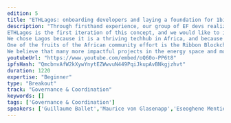 ```yaml
---
edition: 5
title: "ETHLagos: onboarding developers and laying a foundation for 1billion + people"
description: "Through firsthand experience, our group of EF devs realized that hackathon participants often lack sufficient knowledge to create meaningful projects within the short timeframe of a hackathon event. This has led us to create a concept called ETHimpact. ETHimpact is introducing a novel approach to solving social and global challenges. By creating an inclusive environment and bringing together developers, designers, and industry experts into a week-long program to learn and co-create decentralized solutions for social impact, we effectively break down barriers between groups with a shared vision to drive towards a sustainable future. Our team is now made up of motivated individuals from all walks of life. We are supported by the EF, the German Development agency (GIZ), as well as local initiatives like the Africa Blockchain Alliance. We do not only end our engagement with the hackers after the hackathon/event, but will continue to work with the winning teams to build out the solutions into sustainable impactful projects. 
ETHLagos is the first iteration of this concept, and we would like to introduce it to the world at Devcon. In this first edition, we will focus on decentralized energy solutions: an area of prime importance for Nigeria in the wake of its current energy crisis.
We chose Lagos because it is a thriving techhub in Africa, and because we’ve realized that decentralization is not a new concept to Nigerians and Africans in general. Ancient civilizations within Nigeria and Africa have governed themselves using decentralised concepts for centuries. Examples include consensus mechanisms, oracles and state channels. The ancient civilizations of Ife, Benin and Igbo communities within Nigeria have used these concepts and still use them today. This has also made it easier for the concepts of decentralization to be understood and accepted across Africa and helped in building a thriving community of blockchain enthusiasts on the continent through the Africa Blockchain Alliance. 
One of the fruits of the African community effort is the Ribbon Blockchain built on Ethereum. Ribbon seeks to automate public health through tokenized incentives. Ribbon enables crowdfunding for public health programs, then distributes proceeds as incentives to patients and healthcare practitioners to encourage healthier lifestyles and quality healthcare delivery. Funding is sent directly to patients, community health workers and healthcare practitioners; where the funding is used for preventative care, adherence to medication, quality care delivery and overall population health outcomes. A demo of the incentives app will be showcased. 
We believe that many more impactful projects in the energy space and more areas will emerge from this concept which we will keep supporting in solving some of the world’s most pressing challenges."
youtubeUrl: "https://www.youtube.com/embed/oQ60o-PP6t8"
ipfsHash: "QmcbnvAfW2kXywYnytEZWwvuN449PqiJkupAvBNkgjzhvt"
duration: 1220
expertise: "Beginner"
type: "Breakout"
track: "Governance & Coordination"
keywords: []
tags: ['Governance & Coordination']
speakers: ['Guillaume Ballet','Maurice von Glasenapp','Eseoghene Mentie','Benjamin Onuoha','Rob Stupay']
---
```

